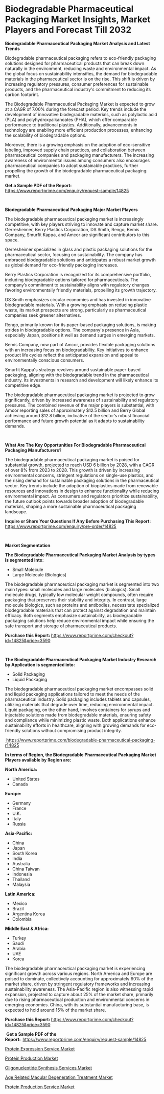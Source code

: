<p><h1>Biodegradable Pharmaceutical Packaging Market Insights, Market Players and Forecast Till 2032</h1></p><p><strong>Biodegradable Pharmaceutical Packaging Market Analysis and Latest Trends</strong></p>
<p><p>Biodegradable pharmaceutical packaging refers to eco-friendly packaging solutions designed for pharmaceutical products that can break down naturally in the environment, reducing waste and environmental impact. As the global focus on sustainability intensifies, the demand for biodegradable materials in the pharmaceutical sector is on the rise. This shift is driven by increasing regulatory pressures, consumer preferences for sustainable products, and the pharmaceutical industry's commitment to reducing its carbon footprint.</p><p>The Biodegradable Pharmaceutical Packaging Market is expected to grow at a CAGR of 7.00% during the forecast period. Key trends include the development of innovative biodegradable materials, such as polylactic acid (PLA) and polyhydroxyalkanoates (PHA), which offer comparable performance to traditional plastics. Additionally, advancements in technology are enabling more efficient production processes, enhancing the scalability of biodegradable options.</p><p>Moreover, there is a growing emphasis on the adoption of eco-sensitive labeling, improved supply chain practices, and collaboration between pharmaceutical companies and packaging manufacturers. The increasing awareness of environmental issues among consumers also encourages pharmaceutical companies to adopt sustainable practices, further propelling the growth of the biodegradable pharmaceutical packaging market.</p></p>
<p><strong>Get a Sample PDF of the Report:&nbsp;</strong> <a href="https://www.reportprime.com/enquiry/request-sample/14825?utm_campaign=28&utm_medium=2&utm_source=Github&utm_content=ia&utm_term=20032025&utm_id=biodegradable-pharmaceutical-packaging">https://www.reportprime.com/enquiry/request-sample/14825</a></p>
<p>&nbsp;</p>
<p><strong>Biodegradable Pharmaceutical Packaging Major Market Players</strong></p>
<p><p>The biodegradable pharmaceutical packaging market is increasingly competitive, with key players striving to innovate and capture market share. Gerresheimer, Berry Plastics Corporation, DS Smith, Rengo, Bemis Company, Smurfit Kappa, and Amcor are significant contributors to this space.</p><p>Gerresheimer specializes in glass and plastic packaging solutions for the pharmaceutical sector, focusing on sustainability. The company has embraced biodegradable solutions and anticipates a robust market growth as global demand for eco-friendly packaging increases.</p><p>Berry Plastics Corporation is recognized for its comprehensive portfolio, including biodegradable options tailored for pharmaceuticals. The company’s commitment to sustainability aligns with regulatory changes favoring environmentally friendly materials, propelling its growth trajectory.</p><p>DS Smith emphasizes circular economies and has invested in innovative biodegradable materials. With a growing emphasis on reducing plastic waste, its market prospects are strong, particularly as pharmaceutical companies seek greener alternatives.</p><p>Rengo, primarily known for its paper-based packaging solutions, is making strides in biodegradable options. The company's presence in Asia, especially Japan, positions it well as demand surges in emerging markets.</p><p>Bemis Company, now part of Amcor, provides flexible packaging solutions with an increasing focus on biodegradability. Key initiatives to enhance product life cycles reflect the anticipated expansion and appeal to environmentally conscious consumers.</p><p>Smurfit Kappa's strategy revolves around sustainable paper-based packaging, aligning with the biodegradable trend in the pharmaceutical industry. Its investments in research and development will likely enhance its competitive edge.</p><p>The biodegradable pharmaceutical packaging market is projected to grow significantly, driven by increased awareness of sustainability and regulatory pressures. The combined revenue of the major players is substantial, with Amcor reporting sales of approximately $12.5 billion and Berry Global achieving around $12.8 billion, indicative of the sector’s robust financial performance and future growth potential as it adapts to sustainability demands.</p></p>
<p>&nbsp;</p>
<p><strong>What Are The Key Opportunities For Biodegradable Pharmaceutical Packaging Manufacturers?</strong></p>
<p><p>The biodegradable pharmaceutical packaging market is poised for substantial growth, projected to reach USD 6 billion by 2028, with a CAGR of over 8% from 2023 to 2028. This growth is driven by increasing environmental concerns, stringent regulations on single-use plastics, and the rising demand for sustainable packaging solutions in the pharmaceutical sector. Key trends include the adoption of bioplastics made from renewable resources and innovations in design to enhance functionality while reducing environmental impact. As consumers and regulators prioritize sustainability, the future outlook points towards broader adoption of biodegradable materials, shaping a more sustainable pharmaceutical packaging landscape.</p></p>
<p><strong>Inquire or Share Your Questions If Any Before Purchasing This Report:</strong> <a href="https://www.reportprime.com/enquiry/pre-order/14825?utm_campaign=28&utm_medium=2&utm_source=Github&utm_content=ia&utm_term=20032025&utm_id=biodegradable-pharmaceutical-packaging">https://www.reportprime.com/enquiry/pre-order/14825</a></p>
<p>&nbsp;</p>
<p><strong>Market Segmentation</strong></p>
<p><strong>The Biodegradable Pharmaceutical Packaging Market Analysis by types is segmented into:</strong></p>
<p><ul><li>Small Molecule</li><li>Large Molecule (Biologics)</li></ul></p>
<p><p>The biodegradable pharmaceutical packaging market is segmented into two main types: small molecules and large molecules (biologics). Small molecule drugs, typically low molecular weight compounds, often require packaging that preserves their stability and integrity. In contrast, large molecule biologics, such as proteins and antibodies, necessitate specialized biodegradable materials that can protect against degradation and maintain efficacy. Both segments emphasize sustainability, as biodegradable packaging solutions help reduce environmental impact while ensuring the safe transport and storage of pharmaceutical products.</p></p>
<p><strong>Purchase this Report:&nbsp;</strong><a href="https://www.reportprime.com/checkout?id=14825&price=3590&utm_campaign=28&utm_medium=2&utm_source=Github&utm_content=ia&utm_term=20032025&utm_id=biodegradable-pharmaceutical-packaging">https://www.reportprime.com/checkout?id=14825&price=3590</a></p>
<p>&nbsp;</p>
<p><strong>The Biodegradable Pharmaceutical Packaging Market Industry Research by Application is segmented into:</strong></p>
<p><ul><li>Solid Packaging</li><li>Liquid Packaging</li></ul></p>
<p><p>The biodegradable pharmaceutical packaging market encompasses solid and liquid packaging applications tailored to meet the needs of the pharmaceutical industry. Solid packaging includes tablets and capsules, utilizing materials that degrade over time, reducing environmental impact. Liquid packaging, on the other hand, involves containers for syrups and injectable solutions made from biodegradable materials, ensuring safety and compliance while minimizing plastic waste. Both applications enhance sustainability efforts in healthcare, aligning with growing demands for eco-friendly solutions without compromising product integrity.</p></p>
<p><a href="https://www.reportprime.com/biodegradable-pharmaceutical-packaging-r14825?utm_campaign=28&utm_medium=2&utm_source=Github&utm_content=ia&utm_term=20032025&utm_id=biodegradable-pharmaceutical-packaging">&nbsp;https://www.reportprime.com/biodegradable-pharmaceutical-packaging-r14825</a></p>
<p><strong>In terms of Region, the Biodegradable Pharmaceutical Packaging Market Players available by Region are:</strong></p>
<p>
    <p> <strong> North America: </strong>
        <ul>
            <li>United States</li>
            <li>Canada</li>
        </ul>
        </p> 
    <p> <strong> Europe: </strong>
        <ul>
            <li>Germany</li>
            <li>France</li>
            <li>U.K.</li>
            <li>Italy</li>
            <li>Russia</li>
        </ul>
        </p> 
    <p> <strong> Asia-Pacific: </strong>
        <ul>
            <li>China</li>
            <li>Japan</li>
            <li>South Korea</li>
            <li>India</li>
            <li>Australia</li>
            <li>China Taiwan</li>
            <li>Indonesia</li>
            <li>Thailand</li>
            <li>Malaysia</li>
        </ul>
        </p> 
    <p> <strong> Latin America: </strong>
        <ul>
            <li>Mexico</li>
            <li>Brazil</li>
            <li>Argentina Korea</li>
            <li>Colombia</li>
        </ul>
        </p> 
    <p> <strong> Middle East & Africa: </strong>
        <ul>
            <li>Turkey</li>
            <li>Saudi</li>
            <li>Arabia</li>
            <li>UAE</li>
            <li>Korea</li>
        </ul>
    </p>
    </p>
<p><p>The biodegradable pharmaceutical packaging market is experiencing significant growth across various regions. North America and Europe are poised to dominate, collectively accounting for approximately 60% of the market share, driven by stringent regulatory frameworks and increasing sustainability awareness. The Asia-Pacific region is also witnessing rapid expansion, projected to capture about 25% of the market share, primarily due to rising pharmaceutical production and environmental concerns in emerging economies. China, with its substantial manufacturing base, is expected to hold around 15% of the market share.</p></p>
<p><strong>Purchase this Report: </strong><a href="https://www.reportprime.com/checkout?id=14825&price=3590&utm_campaign=28&utm_medium=2&utm_source=Github&utm_content=ia&utm_term=20032025&utm_id=biodegradable-pharmaceutical-packaging">https://www.reportprime.com/checkout?id=14825&price=3590</a></p>
<p>&nbsp;<strong>Get a Sample PDF of the Report:&nbsp;&nbsp;</strong><a href="https://www.reportprime.com/enquiry/request-sample/14825?utm_campaign=28&utm_medium=2&utm_source=Github&utm_content=ia&utm_term=20032025&utm_id=biodegradable-pharmaceutical-packaging">https://www.reportprime.com/enquiry/request-sample/14825</a></p>
<p><strong></strong></p>
<p><p><a href="https://github.com/porstgowinjq/Market-Research-Report-List-1/blob/main/protein-expression-service-market.md?utm_campaign=28&utm_medium=2&utm_source=Github&utm_content=ia&utm_term=20032025&utm_id=biodegradable-pharmaceutical-packaging">Protein Expression Service Market</a></p><p><a href="https://github.com/amagloeaad54/Market-Research-Report-List-1/blob/main/protein-production-market.md?utm_campaign=28&utm_medium=2&utm_source=Github&utm_content=ia&utm_term=20032025&utm_id=biodegradable-pharmaceutical-packaging">Protein Production Market</a></p><p><a href="https://github.com/gassmkalay/Market-Research-Report-List-1/blob/main/oligonucleotide-synthesis-services-market.md?utm_campaign=28&utm_medium=2&utm_source=Github&utm_content=ia&utm_term=20032025&utm_id=biodegradable-pharmaceutical-packaging">Oligonucleotide Synthesis Services Market</a></p><p><a href="https://github.com/ximensbisade/Market-Research-Report-List-1/blob/main/age-related-macular-degeneration-treatment-market.md?utm_campaign=28&utm_medium=2&utm_source=Github&utm_content=ia&utm_term=20032025&utm_id=biodegradable-pharmaceutical-packaging">Age Related Macular Degeneration Treatment Market</a></p><p><a href="https://github.com/blauetrelawz/Market-Research-Report-List-1/blob/main/protein-production-service-market.md?utm_campaign=28&utm_medium=2&utm_source=Github&utm_content=ia&utm_term=20032025&utm_id=biodegradable-pharmaceutical-packaging">Protein Production Service Market</a></p></p>